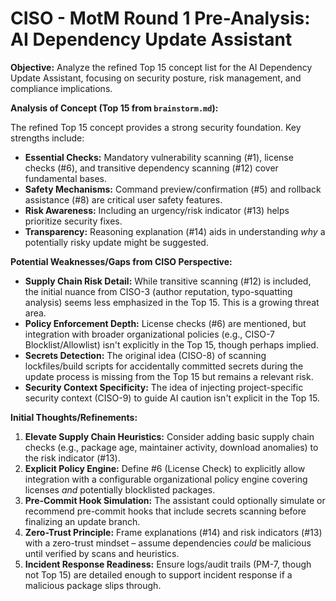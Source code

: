 # CISO - MotM Round 1 Pre-Analysis: AI Dependency Update Assistant

**Objective:** Analyze the refined Top 15 concept list for the AI Dependency Update Assistant, focusing on security posture, risk management, and compliance implications.

**Analysis of Concept (Top 15 from `brainstorm.md`):**

The refined Top 15 concept provides a strong security foundation. Key strengths include:

*   **Essential Checks:** Mandatory vulnerability scanning (#1), license checks (#6), and transitive dependency scanning (#12) cover fundamental bases.
*   **Safety Mechanisms:** Command preview/confirmation (#5) and rollback assistance (#8) are critical user safety features.
*   **Risk Awareness:** Including an urgency/risk indicator (#13) helps prioritize security fixes.
*   **Transparency:** Reasoning explanation (#14) aids in understanding *why* a potentially risky update might be suggested.

**Potential Weaknesses/Gaps from CISO Perspective:**

*   **Supply Chain Risk Detail:** While transitive scanning (#12) is included, the initial nuance from CISO-3 (author reputation, typo-squatting analysis) seems less emphasized in the Top 15. This is a growing threat area.
*   **Policy Enforcement Depth:** License checks (#6) are mentioned, but integration with broader organizational policies (e.g., CISO-7 Blocklist/Allowlist) isn't explicitly in the Top 15, though perhaps implied.
*   **Secrets Detection:** The original idea (CISO-8) of scanning lockfiles/build scripts for accidentally committed secrets during the update process is missing from the Top 15 but remains a relevant risk.
*   **Security Context Specificity:** The idea of injecting project-specific security context (CISO-9) to guide AI caution isn't explicit in the Top 15.

**Initial Thoughts/Refinements:**

1.  **Elevate Supply Chain Heuristics:** Consider adding basic supply chain checks (e.g., package age, maintainer activity, download anomalies) to the risk indicator (#13).
2.  **Explicit Policy Engine:** Define #6 (License Check) to explicitly allow integration with a configurable organizational policy engine covering licenses *and* potentially blocklisted packages.
3.  **Pre-Commit Hook Simulation:** The assistant could optionally simulate or recommend pre-commit hooks that include secrets scanning before finalizing an update branch.
4.  **Zero-Trust Principle:** Frame explanations (#14) and risk indicators (#13) with a zero-trust mindset – assume dependencies *could* be malicious until verified by scans and heuristics.
5.  **Incident Response Readiness:** Ensure logs/audit trails (PM-7, though not Top 15) are detailed enough to support incident response if a malicious package slips through. 